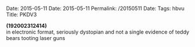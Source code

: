 Date: 2015-05-11
Date: 2015-05-11
Permalink: /20150511
Date: 
Tags: hbvu
Title: PKDV3
  
**(192002312414)**  
in electronic format, seriously dystopian and not a single evidence of teddy bears tooting laser guns
